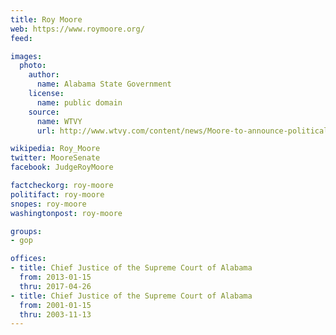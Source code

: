 ```yaml
---
title: Roy Moore
web: https://www.roymoore.org/
feed:

images:
  photo:
    author:
      name: Alabama State Government
    license:
      name: public domain
    source:
      name: WTVY
      url: http://www.wtvy.com/content/news/Moore-to-announce-political-plans-Wednesday-420158923.html

wikipedia: Roy_Moore
twitter: MooreSenate
facebook: JudgeRoyMoore

factcheckorg: roy-moore
politifact: roy-moore
snopes: roy-moore
washingtonpost: roy-moore

groups:
- gop

offices:
- title: Chief Justice of the Supreme Court of Alabama
  from: 2013-01-15
  thru: 2017-04-26
- title: Chief Justice of the Supreme Court of Alabama
  from: 2001-01-15
  thru: 2003-11-13
---
```

